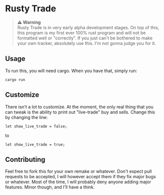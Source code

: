 # Rusty Trade

> **⚠ Warning**<br> Rusty Trade is in very early alpha development stages. On top of this, this program is my first ever 100% rust program and will not be formatted well or "correctly". If you just can't be bothered to make your own tracker, absolutely use this. I'm not gonna judge you for it.

## Usage
To run this, you will need cargo. When you have that, simply run:

```cargo run```

## Customize
There isn't a lot to customize. At the moment, the only real thing that you can tweak is the ability to print out "live-trade" buy and sells. 
Change this by changing the line:

```let show_live_trade = false;```

to

```let show_live_trade = true;```

## Contributing
Feel free to fork this for your own remake or whatever. Don't expect pull requests to be accepted, I will however accept them if they fix major bugs or whatever. Most of the time, I will probably deny anyone adding major features. Minor though, and I'll have a think.
